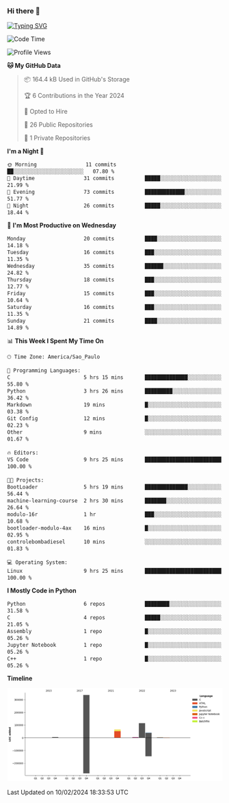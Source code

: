 ### Hi there 👋

<a href="https://git.io/typing-svg"><img src="https://readme-typing-svg.herokuapp.com?font=Fira+Code&duration=2000&pause=100&center=true&vCenter=true&multiline=true&width=720&height=175&lines=Gui's+are+a+lie%2C+they+are+just+front-ends+to+the+shell.;Through+the+shell%2C+I+gain+sudo.;Through+sudo%2C+I+gain+power.;Through+power%2C+I+gain+root.;Through+root%2C+my+chains+are+broken.;uid%3D0+shall+free+me...." alt="Typing SVG" /></a>


<!--START_SECTION:waka-->
![Code Time](http://img.shields.io/badge/Code%20Time-790%20hrs%2014%20mins-blue)

![Profile Views](http://img.shields.io/badge/Profile%20Views-0-blue)

**🐱 My GitHub Data** 

> 📦 164.4 kB Used in GitHub's Storage 
 > 
> 🏆 6 Contributions in the Year 2024
 > 
> 💼 Opted to Hire
 > 
> 📜 26 Public Repositories 
 > 
> 🔑 1 Private Repositories 
 > 
**I'm a Night 🦉** 

```text
🌞 Morning                11 commits          ██░░░░░░░░░░░░░░░░░░░░░░░   07.80 % 
🌆 Daytime                31 commits          █████░░░░░░░░░░░░░░░░░░░░   21.99 % 
🌃 Evening                73 commits          █████████████░░░░░░░░░░░░   51.77 % 
🌙 Night                  26 commits          █████░░░░░░░░░░░░░░░░░░░░   18.44 % 
```
📅 **I'm Most Productive on Wednesday** 

```text
Monday                   20 commits          ████░░░░░░░░░░░░░░░░░░░░░   14.18 % 
Tuesday                  16 commits          ███░░░░░░░░░░░░░░░░░░░░░░   11.35 % 
Wednesday                35 commits          ██████░░░░░░░░░░░░░░░░░░░   24.82 % 
Thursday                 18 commits          ███░░░░░░░░░░░░░░░░░░░░░░   12.77 % 
Friday                   15 commits          ███░░░░░░░░░░░░░░░░░░░░░░   10.64 % 
Saturday                 16 commits          ███░░░░░░░░░░░░░░░░░░░░░░   11.35 % 
Sunday                   21 commits          ████░░░░░░░░░░░░░░░░░░░░░   14.89 % 
```


📊 **This Week I Spent My Time On** 

```text
🕑︎ Time Zone: America/Sao_Paulo

💬 Programming Languages: 
C                        5 hrs 15 mins       ██████████████░░░░░░░░░░░   55.80 % 
Python                   3 hrs 26 mins       █████████░░░░░░░░░░░░░░░░   36.42 % 
Markdown                 19 mins             █░░░░░░░░░░░░░░░░░░░░░░░░   03.38 % 
Git Config               12 mins             █░░░░░░░░░░░░░░░░░░░░░░░░   02.23 % 
Other                    9 mins              ░░░░░░░░░░░░░░░░░░░░░░░░░   01.67 % 

🔥 Editors: 
VS Code                  9 hrs 25 mins       █████████████████████████   100.00 % 

🐱‍💻 Projects: 
BootLoader               5 hrs 19 mins       ██████████████░░░░░░░░░░░   56.44 % 
machine-learning-course  2 hrs 30 mins       ███████░░░░░░░░░░░░░░░░░░   26.64 % 
modulo-16r               1 hr                ███░░░░░░░░░░░░░░░░░░░░░░   10.68 % 
bootloader-modulo-4ax    16 mins             █░░░░░░░░░░░░░░░░░░░░░░░░   02.95 % 
controlebombadiesel      10 mins             ░░░░░░░░░░░░░░░░░░░░░░░░░   01.83 % 

💻 Operating System: 
Linux                    9 hrs 25 mins       █████████████████████████   100.00 % 
```

**I Mostly Code in Python** 

```text
Python                   6 repos             ████████░░░░░░░░░░░░░░░░░   31.58 % 
C                        4 repos             █████░░░░░░░░░░░░░░░░░░░░   21.05 % 
Assembly                 1 repo              █░░░░░░░░░░░░░░░░░░░░░░░░   05.26 % 
Jupyter Notebook         1 repo              █░░░░░░░░░░░░░░░░░░░░░░░░   05.26 % 
C++                      1 repo              █░░░░░░░░░░░░░░░░░░░░░░░░   05.26 % 
```



**Timeline**

![Lines of Code chart](https://raw.githubusercontent.com/Gedankenn/Gedankenn/main/assets/bar_graph.png)


 Last Updated on 10/02/2024 18:33:53 UTC
<!--END_SECTION:waka-->
